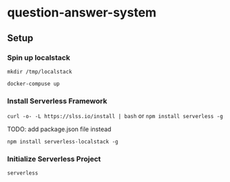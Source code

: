# question-answer-system

## Setup

### Spin up localstack
`mkdir /tmp/localstack`

`docker-compuse up`

### Install Serverless Framework
`curl -o- -L https://slss.io/install | bash`
or `npm install serverless -g`

TODO: add package.json file instead

`npm install serverless-localstack -g`

### Initialize Serverless Project
`serverless`
